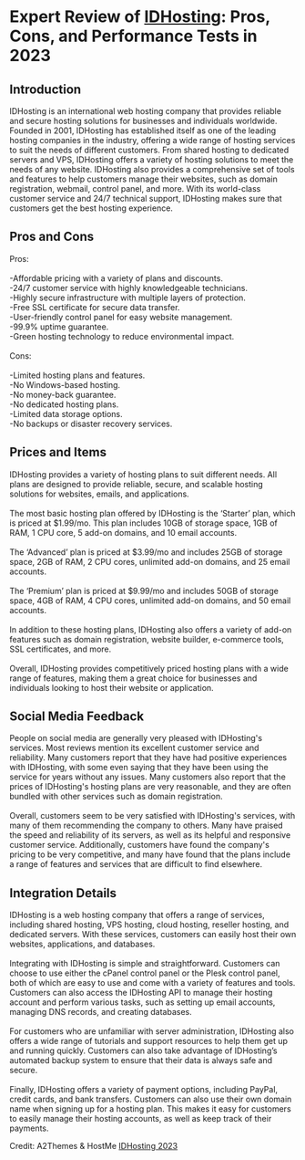 <h1>Expert Review of <a href="https://a2themes.com/idhosting-reviews">IDHosting</a>: Pros, Cons, and Performance Tests in 2023</h1>
<h2>Introduction</h2>
IDHosting is an international web hosting company that provides reliable and secure hosting solutions for businesses and individuals worldwide. Founded in 2001, IDHosting has established itself as one of the leading hosting companies in the industry, offering a wide range of hosting services to suit the needs of different customers. From shared hosting to dedicated servers and VPS, IDHosting offers a variety of hosting solutions to meet the needs of any website. IDHosting also provides a comprehensive set of tools and features to help customers manage their websites, such as domain registration, webmail, control panel, and more. With its world-class customer service and 24/7 technical support, IDHosting makes sure that customers get the best hosting experience.
<h2>Pros and Cons</h2>
Pros:<br><br>-Affordable pricing with a variety of plans and discounts.<br>-24/7 customer service with highly knowledgeable technicians.<br>-Highly secure infrastructure with multiple layers of protection.<br>-Free SSL certificate for secure data transfer.<br>-User-friendly control panel for easy website management.<br>-99.9% uptime guarantee.<br>-Green hosting technology to reduce environmental impact.<br><br>Cons:<br><br>-Limited hosting plans and features.<br>-No Windows-based hosting.<br>-No money-back guarantee.<br>-No dedicated hosting plans.<br>-Limited data storage options.<br>-No backups or disaster recovery services.
<h2>Prices and Items</h2>
IDHosting provides a variety of hosting plans to suit different needs. All plans are designed to provide reliable, secure, and scalable hosting solutions for websites, emails, and applications.<br><br>The most basic hosting plan offered by IDHosting is the ‘Starter’ plan, which is priced at $1.99/mo. This plan includes 10GB of storage space, 1GB of RAM, 1 CPU core, 5 add-on domains, and 10 email accounts. <br><br>The ‘Advanced’ plan is priced at $3.99/mo and includes 25GB of storage space, 2GB of RAM, 2 CPU cores, unlimited add-on domains, and 25 email accounts. <br><br>The ‘Premium’ plan is priced at $9.99/mo and includes 50GB of storage space, 4GB of RAM, 4 CPU cores, unlimited add-on domains, and 50 email accounts. <br><br>In addition to these hosting plans, IDHosting also offers a variety of add-on features such as domain registration, website builder, e-commerce tools, SSL certificates, and more. <br><br>Overall, IDHosting provides competitively priced hosting plans with a wide range of features, making them a great choice for businesses and individuals looking to host their website or application.
<h2>Social Media Feedback</h2>
People on social media are generally very pleased with IDHosting's services. Most reviews mention its excellent customer service and reliability. Many customers report that they have had positive experiences with IDHosting, with some even saying that they have been using the service for years without any issues. Many customers also report that the prices of IDHosting's hosting plans are very reasonable, and they are often bundled with other services such as domain registration.<br><br>Overall, customers seem to be very satisfied with IDHosting's services, with many of them recommending the company to others. Many have praised the speed and reliability of its servers, as well as its helpful and responsive customer service. Additionally, customers have found the company's pricing to be very competitive, and many have found that the plans include a range of features and services that are difficult to find elsewhere.
<h2>Integration Details</h2>
IDHosting is a web hosting company that offers a range of services, including shared hosting, VPS hosting, cloud hosting, reseller hosting, and dedicated servers. With these services, customers can easily host their own websites, applications, and databases.<br><br>Integrating with IDHosting is simple and straightforward. Customers can choose to use either the cPanel control panel or the Plesk control panel, both of which are easy to use and come with a variety of features and tools. Customers can also access the IDHosting API to manage their hosting account and perform various tasks, such as setting up email accounts, managing DNS records, and creating databases.<br><br>For customers who are unfamiliar with server administration, IDHosting also offers a wide range of tutorials and support resources to help them get up and running quickly. Customers can also take advantage of IDHosting’s automated backup system to ensure that their data is always safe and secure.<br><br>Finally, IDHosting offers a variety of payment options, including PayPal, credit cards, and bank transfers. Customers can also use their own domain name when signing up for a hosting plan. This makes it easy for customers to easily manage their hosting accounts, as well as keep track of their payments.
<p>Credit: A2Themes & HostMe <a href="https://a2themes.com/idhosting-reviews">IDHosting 2023</a></p>